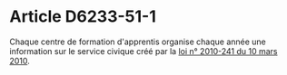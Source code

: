 # Article D6233-51-1

Chaque centre de formation d'apprentis organise chaque année une information sur le service civique créé par la [loi n° 2010-241 du 10 mars 2010][1].

 [1]: /affichTexte.do?cidTexte=JORFTEXT000021954325&categorieLien=cid